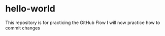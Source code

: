 # hello-world
This repository is for practicing the GitHub Flow
I will now practice how to commit changes
